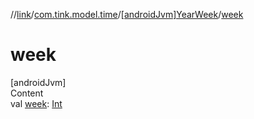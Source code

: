 //[link](../../index.md)/[com.tink.model.time](../index.md)/[[androidJvm]YearWeek](index.md)/[week](week.md)



# week  
[androidJvm]  
Content  
val [week](week.md): [Int](https://kotlinlang.org/api/latest/jvm/stdlib/kotlin/-int/index.html)  



